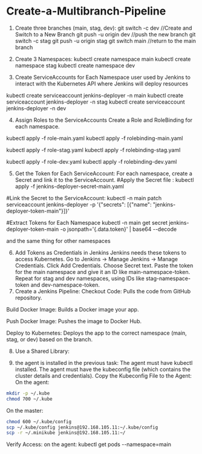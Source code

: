 # Create-a-Multibranch-Pipeline
1. Create three branches (main, stag, dev):
git switch -c dev //Create and Switch to a New Branch
git push -u origin dev //push the new branch
git switch -c stag
git push -u origin stag
git switch main   //return to the main branch

2. Create 3 Namespaces:
kubectl create namespace main
kubectl create namespace stag
kubectl create namespace dev

3. Create ServiceAccounts for Each Namespace
user used by Jenkins to interact with the Kubernetes API where Jenkins will deploy resources

kubectl create serviceaccount jenkins-deployer -n main
kubectl create serviceaccount jenkins-deployer -n stag
kubectl create serviceaccount jenkins-deployer -n dev

4. Assign Roles to the ServiceAccounts
Create a Role and RoleBinding for each namespace.

kubectl apply -f role-main.yaml
kubectl apply -f rolebinding-main.yaml

kubectl apply -f role-stag.yaml
kubectl apply -f rolebinding-stag.yaml

kubectl apply -f role-dev.yaml
kubectl apply -f rolebinding-dev.yaml

5. Get the Token for Each ServiceAccount:
For each namespace, create a Secret and link it to the ServiceAccount.
#Apply the Secret file :
kubectl apply -f jenkins-deployer-secret-main.yaml

#Link the Secret to the ServiceAccount:
kubectl -n main patch serviceaccount jenkins-deployer -p '{"secrets": [{"name": "jenkins-deployer-token-main"}]}'

#Extract Tokens for Each Namespace
kubectl -n main get secret jenkins-deployer-token-main -o jsonpath='{.data.token}' | base64 --decode

and the same thing for other namespaces

6. Add Tokens as Credentials in Jenkins
Jenkins needs these tokens to access Kubernetes. 
Go to Jenkins → Manage Jenkins → Manage Credentials.
Click Add Credentials.
Choose Secret text.
Paste the token for the main namespace and give it an ID like main-namespace-token.
Repeat for stag and dev namespaces, using IDs like stag-namespace-token and dev-namespace-token.
7. Create a Jenkins Pipeline:
Checkout Code: Pulls the code from GitHub repository.

Build Docker Image: Builds a Docker image your app.

Push Docker Image: Pushes the image to Docker Hub.

Deploy to Kubernetes: Deploys the app to the correct namespace (main, stag, or dev) based on the branch.

8. Use a Shared Library:

9. the agent is installed in the previous task:
     The agent must have kubectl installed.
     The agent must have the kubeconfig file (which contains the cluster details and credentials).
Copy the Kubeconfig File to the Agent:
On the agent:
```bash
mkdir -p ~/.kube 
chmod 700 ~/.kube
```
On the master:
```bash
chmod 600 ~/.kube/config
scp ~/.kube/config jenkins@192.168.105.11:~/.kube/config
scp -r ~/.minikube jenkins@192.168.105.11:~/

```
 Verify Access:
 on the agent:
 kubectl get pods --namespace=main
